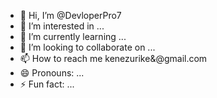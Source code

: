- 👋 Hi, I’m @DevloperPro7
- 👀 I’m interested in ...
- 🌱 I’m currently learning ...
- 💞️ I’m looking to collaborate on ...
- 📫 How to reach me kenezurike&@gmail.com
- 😄 Pronouns: ...
- ⚡ Fun fact: ...

<!---
DevloperPro7/DevloperPro7 is a ✨ special ✨ repository because its `README.md` (this file) appears on your GitHub profile.
You can click the Preview link to take a look at your changes.
--->
